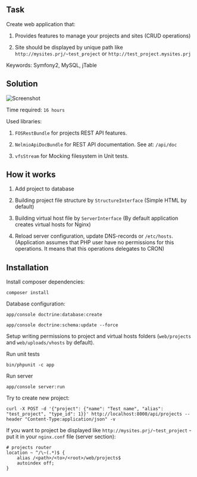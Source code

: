 Task
---------

Create web application that:
1) Provides features to manage your projects and sites (CRUD operations)

2) Site should be displayed by unique path like `http://mysites.prj/~test_project` or `http://test_project.mysites.prj`

Keywords: Symfony2, MySQL, jTable

Solution
----------

![Screenshot](https://cloud.githubusercontent.com/assets/7060998/10024262/0bb5284c-615f-11e5-93a0-de44ff5aa4f1.png "Screenshot")

Time required: `16 hours`

Used libraries:

1) `FOSRestBundle` for projects REST API features.

2) `NelmioApiDocBundle` for REST API documentation. See at: `/api/doc`

3) `vfsStream` for Mocking filesystem in Unit tests.

How it works
--------------

1) Add project to database

2) Building project file structure by `StructureInterface` (Simple HTML by default)

3) Building virtual host file by `ServerInterface` (By default application creates virtual hosts for Nginx)

4) Reload server configuration, update DNS-records or `/etc/hosts`. (Application assumes that PHP user have no permissions for this operations. It means that this operations delegates to CRON)

Installation
--------------

Install composer dependencies:

`composer install`

Database configuration:

`app/console doctrine:database:create`

`app/console doctrine:schema:update --force`

Setup writing permissions to project and virtual hosts folders (`web/projects` and `web/uploads/vhosts` by default).

Run unit tests

`bin/phpunit -c app`

Run server

`app/console server:run`

Try to create new project:

`curl -X POST -d '{"project": {"name": "Test name", "alias": "test_project", "type_id": 1}}' http://localhost:8000/api/projects --header "Content-Type:application/json" -v`

If you want to project be displayed like `http://mysites.prj/~test_project` - put it in your `nginx.conf` file (server section):

```
# projects router
location ~ ^/\~(.*)$ {
    alias /<path>/<to>/<root>/web/projects$
    autoindex off;
}
```